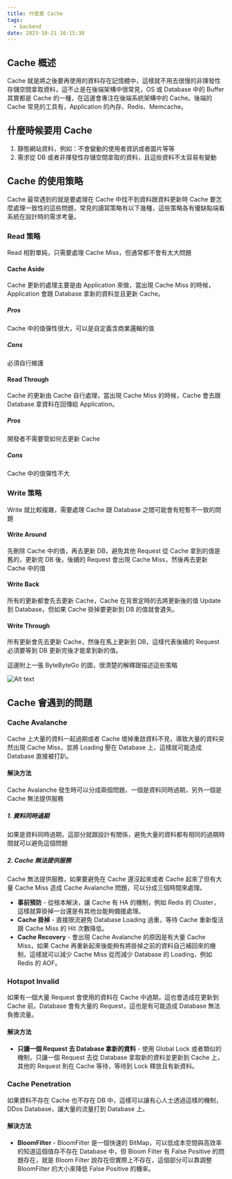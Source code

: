 ```yaml
---
title: 什麼是 Cache
tags:
  - backend
date: 2023-10-21 16:15:38
---
```



## Cache 概述

Cache 就是將之後要再使用的資料存在記憶體中，這樣就不用去很慢的非揮發性存儲空間拿取資料，這不止是在後端架構中很常見，OS 或 Database 中的 Buffer 其實都是 Cache 的一種，在這邊會專注在後端系統架構中的 Cache。後端的 Cache 常見的工具有，Application 的內存、Redis、Memcache。

## 什麼時候要用 Cache

1. 靜態網站資料，例如：不會變動的使用者資訊或者圖片等等
2. 需求從 DB 或者非揮發性存儲空間拿取的資料，且這些資料不太容易有變動

## Cache 的使用策略

Cache 最常遇到的就是要處理在 Cache 中找不到資料跟資料更新時 Cache 要怎麼處理一致性的這些問題，常見的讀寫策略有以下幾種，這些策略各有優缺點端看系統在設計時的需求考量。

### Read 策略

Read 相對單純，只需要處理 Cache Miss，但通常都不會有太大問題

#### Cache Aside

Cache 更新的處理主要是由 Application 來做，當出現 Cache Miss 的時候，Application 會跟 Database 拿新的資料並且更新 Cache。

##### Pros

Cache 中的值彈性很大，可以是自定義含商業邏輯的值

##### Cons

必須自行維護

#### Read Through

Cache 的更新由 Cache 自行處理，當出現 Cache Miss 的時候，Cache 會去跟 Database 拿資料在回傳給 Application。

##### Pros

開發者不需要管如何去更新 Cache

##### Cons

Cache 中的值彈性不大

### Write 策略

Write 就比較複雜，需要處理 Cache 跟 Database 之間可能會有短暫不一致的問題

#### Write Around

先刪除 Cache 中的值，再去更新 DB，避免其他 Request 從 Cache 拿到的值是舊的，更新完 DB 後，後續的 Request 會出現 Cache Miss，然後再去更新 Cache 中的值

#### Write Back

所有的更新都會先去更新 Cache，Cache 在背景定時的去將更新後的值 Update 到 Database，但如果 Cache 掛掉要更新到 DB 的值就會遺失。

#### Write Through

所有更新會先去更新 Cache，然後在馬上更新到 DB，這樣代表後續的 Request 必須要等到 DB 更新完後才能拿到新的值。

這邊附上一張 ByteByteGo 的圖，很清楚的解釋跟描述這些策略

![Alt text](cache_strategies.png)

## Cache 會遇到的問題

### Cache Avalanche

Cache 上大量的資料一起過期或者 Cache 壞掉重啟資料不見，導致大量的資料突然出現 Cache Miss，並將 Loading 壓在 Database 上，這樣就可能造成 Database 直接被打趴。

#### 解決方法

Cache Avalanche 發生時可以分成兩個問題，一個是資料同時過期，另外一個是 Cache 無法提供服務

##### 1. 資料同時過期

如果是資料同時過期，這部分就跟設計有關係，避免大量的資料都有相同的過期時間就可以避免這個問題

##### 2. Cache 無法提供服務

Cache 無法提供服務，如果要避免在 Cache 還沒起來或者 Cache 起來了但有大量 Cache Miss 造成 Cache Avalanche 問題，可以分成三個時間來處理。

* **事前預防** - 從根本解決，讓 Cache 有 HA 的機制，例如 Redis 的 Cluster，這樣就算掛掉一台還是有其他台能夠備援處理。
* **Cache 掛掉** - 直接限流避免 Database Loading 過重，等待 Cache 重新復活跟 Cache Miss 的 Hit 次數降低。
* **Cache Recovery** - 會出現 Cache Avalanche 的原因是有大量 Cache Miss，如果 Cache 再重新起來後能夠有將掛掉之前的資料自己補回來的機制，這樣就可以減少 Cache Miss 從而減少 Database 的 Loading，例如 Redis 的 AOF。

### Hotspot Invalid

如果有一個大量 Request 會使用的資料在 Cache 中過期，這也會造成在更新到 Cache 前，Database 會有大量的 Request，這也是有可能造成 Database 無法負擔流量。

#### 解決方法

* **只讓一個 Request 去 Database 拿新的資料** - 使用 Global Lock 或者類似的機制，只讓一個 Request 去從 Database 拿取新的資料並更新到 Cache 上，其他的 Request 則在 Cache 等待，等待到 Lock 釋放且有新資料。

### Cache Penetration

如果資料不存在 Cache 也不存在 DB 中，這樣可以讓有心人士透過這樣的機制，DDos Database，讓大量的流量打到 Database 上。

#### 解決方法

* **BloomFilter** - BloomFilter 是一個快速的 BitMap，可以低成本空間與高效率的知道這個值存不存在 Database 中，但 Bloom Filter 有 False Positive 的問題存在，就是 Bloom Filter 說存在但實際上不存在，這個部分可以靠調整 BloomFilter 的大小來降低 False Positive 的機率。


